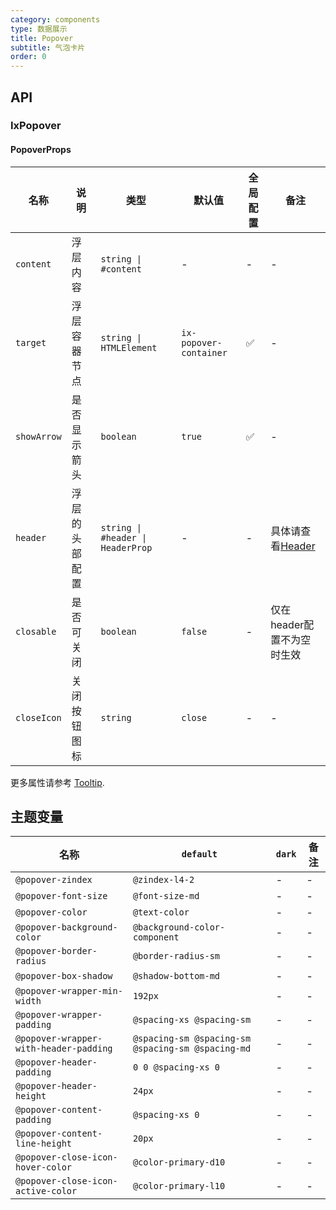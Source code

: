 ```yaml
---
category: components
type: 数据展示
title: Popover
subtitle: 气泡卡片
order: 0
---
```


## API

### IxPopover

#### PopoverProps

| 名称 | 说明 | 类型  | 默认值 | 全局配置 | 备注 |
| --- | --- | --- | --- | --- | --- |
| `content` | 浮层内容 | `string \| #content` | - | - | - |
| `target` | 浮层容器节点 | `string \| HTMLElement` | `ix-popover-container` | ✅ | - |
| `showArrow` | 是否显示箭头 | `boolean` | `true` | ✅ | - |
| `header` | 浮层的头部配置 | `string \| #header \| HeaderProp` | - | - | 具体请查看[Header](/components/header/zh#HeaderProps) |
| `closable` | 是否可关闭 | `boolean` | `false` | - | 仅在header配置不为空时生效 |
| `closeIcon` | 关闭按钮图标 | `string` | `close` | - | - |

更多属性请参考 [Tooltip](/components/tooltip/zh#TooltipProps).

<!--- insert less variable begin  --->
## 主题变量

| 名称 | `default` | `dark` | 备注 |
| --- | --- | --- | --- |
| `@popover-zindex` | `@zindex-l4-2` | - | - |
| `@popover-font-size` | `@font-size-md` | - | - |
| `@popover-color` | `@text-color` | - | - |
| `@popover-background-color` | `@background-color-component` | - | - |
| `@popover-border-radius` | `@border-radius-sm` | - | - |
| `@popover-box-shadow` | `@shadow-bottom-md` | - | - |
| `@popover-wrapper-min-width` | `192px` | - | - |
| `@popover-wrapper-padding` | `@spacing-xs @spacing-sm` | - | - |
| `@popover-wrapper-with-header-padding` | `@spacing-sm @spacing-sm @spacing-sm @spacing-md` | - | - |
| `@popover-header-padding` | `0 0 @spacing-xs 0` | - | - |
| `@popover-header-height` | `24px` | - | - |
| `@popover-content-padding` | `@spacing-xs 0` | - | - |
| `@popover-content-line-height` | `20px` | - | - |
| `@popover-close-icon-hover-color` | `@color-primary-d10` | - | - |
| `@popover-close-icon-active-color` | `@color-primary-l10` | - | - |
<!--- insert less variable end  --->